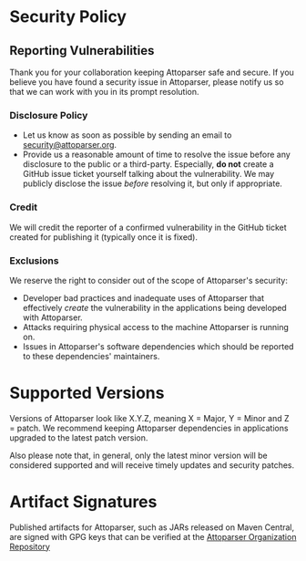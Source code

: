 # Security Policy

## Reporting Vulnerabilities

Thank you for your collaboration keeping Attoparser safe and secure. If you believe you have found a security
issue in Attoparser, please notify us so that we can work with you in its prompt resolution.

### Disclosure Policy

* Let us know as soon as possible by sending an email to [security@attoparser.org][security-email].
* Provide us a reasonable amount of time to resolve the issue before any disclosure to the public or a
  third-party. Especially, **do not** create a GitHub issue ticket yourself talking about the
  vulnerability. We may publicly disclose the issue _before_ resolving it, but only if appropriate.

### Credit

We will credit the reporter of a confirmed vulnerability in the GitHub ticket created for publishing it (typically
once it is fixed).

### Exclusions

We reserve the right to consider out of the scope of Attoparser's security:

* Developer bad practices and inadequate uses of Attoparser that effectively _create_ the vulnerability in
  the applications being developed with Attoparser.
* Attacks requiring physical access to the machine Attoparser is running on.
* Issues in Attoparser's software dependencies which should be reported to these dependencies' maintainers.


# Supported Versions

Versions of Attoparser look like X.Y.Z, meaning X = Major, Y = Minor and Z = patch. We recommend 
keeping Attoparser dependencies in applications upgraded to the latest patch version.

Also please note that, in general, only the latest minor version will be considered supported
and will receive timely updates and security patches.


# Artifact Signatures

Published artifacts for Attoparser, such as JARs released on Maven Central, are signed with GPG keys that
can be verified at the [Attoparser Organization Repository][gpg-keys]

[security-email]: mailto:security@attoparser.org
[gpg-keys]: https://github.com/attoparser/attoparser-org/blob/main/GPG-KEYS-attoparser.txt
